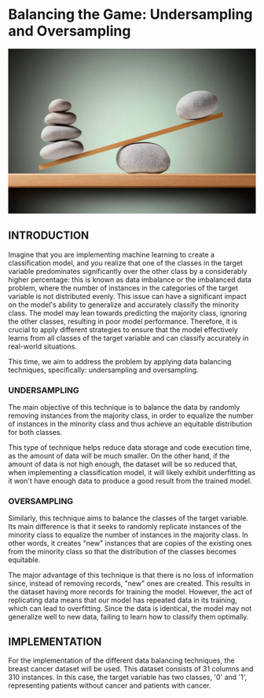 # Balancing the Game: Undersampling and Oversampling

![UNBALANCED](Article\images\unbalance.jpg)

## INTRODUCTION

Imagine that you are implementing machine learning to create a classification model, and you realize that one of the classes in the target variable predominates significantly over the other class by a considerably higher percentage: this is known as data imbalance or the imbalanced data problem, where the number of instances in the categories of the target variable is not distributed evenly. This issue can have a significant impact on the model's ability to generalize and accurately classify the minority class. The model may lean towards predicting the majority class, ignoring the other classes, resulting in poor model performance. Therefore, it is crucial to apply different strategies to ensure that the model effectively learns from all classes of the target variable and can classify accurately in real-world situations.

This time, we aim to address the problem by applying data balancing techniques, specifically: undersampling and oversampling.

### UNDERSAMPLING

The main objective of this technique is to balance the data by randomly removing instances from the majority class, in order to equalize the number of instances in the minority class and thus achieve an equitable distribution for both classes.

This type of technique helps reduce data storage and code execution time, as the amount of data will be much smaller. On the other hand, if the amount of data is not high enough, the dataset will be so reduced that, when implementing a classification model, it will likely exhibit underfitting as it won't have enough data to produce a good result from the trained model.

### OVERSAMPLING

Similarly, this technique aims to balance the classes of the target variable. Its main difference is that it seeks to randomly replicate instances of the minority class to equalize the number of instances in the majority class. In other words, it creates "new" instances that are copies of the existing ones from the minority class so that the distribution of the classes becomes equitable.

The major advantage of this technique is that there is no loss of information since, instead of removing records, "new" ones are created. This results in the dataset having more records for training the model. However, the act of replicating data means that our model has repeated data in its training, which can lead to overfitting. Since the data is identical, the model may not generalize well to new data, failing to learn how to classify them optimally.

## IMPLEMENTATION

For the implementation of the different data balancing techniques, the breast cancer dataset will be used. This dataset consists of 31 columns and 310 instances. In this case, the target variable has two classes, '0' and '1', representing patients without cancer and patients with cancer.